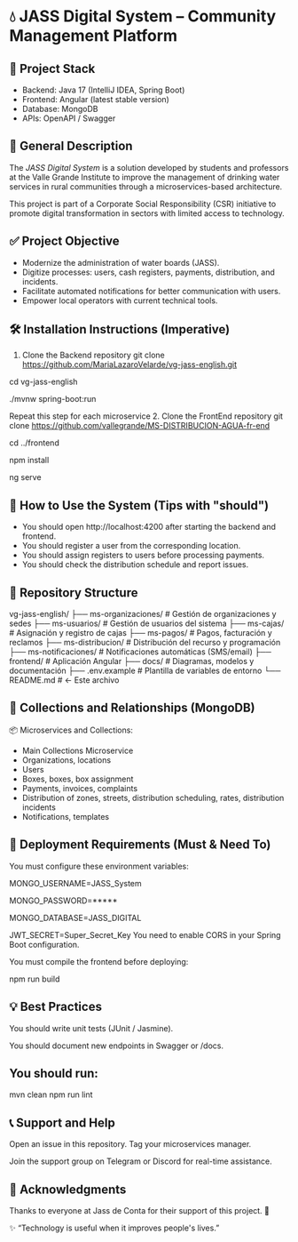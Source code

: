 # 💧 JASS Digital System – Community Management Platform

## 🔧 Project Stack
- Backend: Java 17 (IntelliJ IDEA, Spring Boot)
- Frontend: Angular (latest stable version)
- Database: MongoDB
- APIs: OpenAPI / Swagger

## 📌 General Description
The *JASS Digital System* is a solution developed by students and professors at the Valle Grande Institute to improve the management of drinking water services in rural communities through a microservices-based architecture.

This project is part of a Corporate Social Responsibility (CSR) initiative to promote digital transformation in sectors with limited access to technology.

## ✅ Project Objective
- Modernize the administration of water boards (JASS).
- Digitize processes: users, cash registers, payments, distribution, and incidents.
- Facilitate automated notifications for better communication with users.
- Empower local operators with current technical tools.

## 🛠️ Installation Instructions (Imperative)
1. Clone the Backend repository
git clone https://github.com/MariaLazaroVelarde/vg-jass-english.git

cd vg-jass-english

./mvnw spring-boot:run

Repeat this step for each microservice 
2. Clone the FrontEnd repository
git clone https://github.com/vallegrande/MS-DISTRIBUCION-AGUA-fr-end

cd ../frontend

npm install

ng serve

## 🧩 How to Use the System (Tips with "should")
- You should open http://localhost:4200 after starting the backend and frontend.
- You should register a user from the corresponding location.
- You should assign registers to users before processing payments.
- You should check the distribution schedule and report issues.

## 📁 Repository Structure
vg-jass-english/
├── ms-organizaciones/    # Gestión de organizaciones y sedes
├── ms-usuarios/          # Gestión de usuarios del sistema
├── ms-cajas/             # Asignación y registro de cajas
├── ms-pagos/             # Pagos, facturación y reclamos
├── ms-distribucion/      # Distribución del recurso y programación
├── ms-notificaciones/    # Notificaciones automáticas (SMS/email)
├── frontend/             # Aplicación Angular
├── docs/                 # Diagramas, modelos y documentación
├── .env.example          # Plantilla de variables de entorno
└── README.md             # ← Este archivo

## 🔄 Collections and Relationships (MongoDB)
📦 Microservices and Collections:

- Main Collections Microservice
- Organizations, locations
- Users
- Boxes, boxes, box assignment
- Payments, invoices, complaints
- Distribution of zones, streets, distribution scheduling, rates, distribution incidents
- Notifications, templates

## 🚀 Deployment Requirements (Must & Need To)
You must configure these environment variables:

MONGO_USERNAME=JASS_System

MONGO_PASSWORD=*****

MONGO_DATABASE=JASS_DIGITAL

JWT_SECRET=Super_Secret_Key
You need to enable CORS in your Spring Boot configuration.

You must compile the frontend before deploying:

npm run build

## 💡 Best Practices
You should write unit tests (JUnit / Jasmine).

You should document new endpoints in Swagger or /docs.

## You should run:
mvn clean
npm run lint

## 📞 Support and Help
Open an issue in this repository. Tag your microservices manager.

Join the support group on Telegram or Discord for real-time assistance.

## 🙌 Acknowledgments
Thanks to everyone at Jass de Conta for their support of this project. 💙

✨ “Technology is useful when it improves people's lives.”
